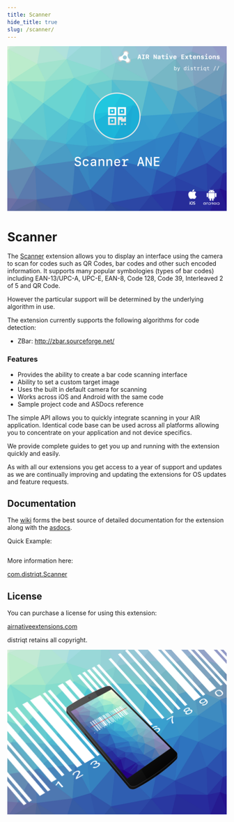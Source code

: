 ```yaml
---
title: Scanner
hide_title: true
slug: /scanner/
---
```


![](images/hero.png)

# Scanner

The [Scanner](https://airnativeextensions.com/extension/com.distriqt.Scanner) extension 
allows you to display an interface using the camera to scan for codes such as QR Codes, 
bar codes and other such encoded information. It supports many popular symbologies 
(types of bar codes) including EAN-13/UPC-A, UPC-E, EAN-8, Code 128, Code 39, 
Interleaved 2 of 5 and QR Code. 

However the particular support will be determined by the underlying algorithm in use.

The extension currently supports the following algorithms for code detection:

- ZBar: http://zbar.sourceforge.net/


### Features

- Provides the ability to create a bar code scanning interface
- Ability to set a custom target image
- Uses the built in default camera for scanning
- Works across iOS and Android with the same code
- Sample project code and ASDocs reference



The simple API allows you to quickly integrate scanning in your AIR application. 
Identical code base can be used across all platforms allowing you to concentrate on 
your application and not device specifics.

We provide complete guides to get you up and running with the extension quickly and easily.

As with all our extensions you get access to a year of support and updates as we are continually 
improving and updating the extensions for OS updates and feature requests.


## Documentation


The [wiki](https://github.com/distriqt/ANE-Scanner/wiki) forms the best source of detailed documentation for the extension along with the [asdocs](https://docs.airnativeextensions.com/asdocs/scanner). 


Quick Example:

```actionscript
```

More information here: 

[com.distriqt.Scanner](https://airnativeextensions.com/extension/com.distriqt.Scanner)



## License

You can purchase a license for using this extension:

[airnativeextensions.com](https://airnativeextensions.com/)

distriqt retains all copyright.




![](images/promo.png)
